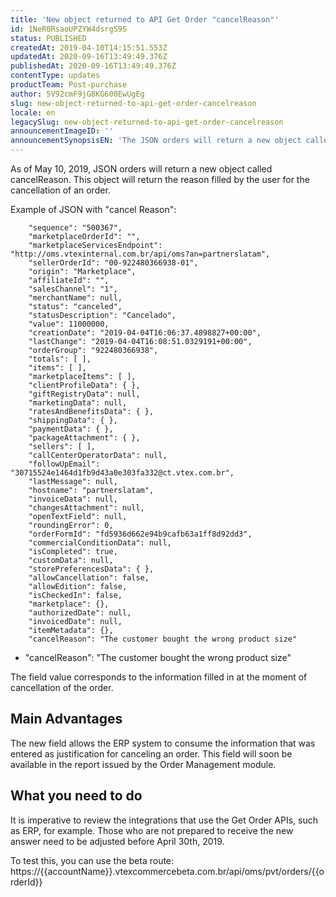 ```yaml
---
title: 'New object returned to API Get Order "cancelReason"'
id: 1NeR0RsaoUPZYW4dsrgS9S
status: PUBLISHED
createdAt: 2019-04-10T14:15:51.553Z
updatedAt: 2020-09-16T13:49:49.376Z
publishedAt: 2020-09-16T13:49:49.376Z
contentType: updates
productTeam: Post-purchase
author: 5V92cmF9jG8KG600EwUgEg
slug: new-object-returned-to-api-get-order-cancelreason
locale: en
legacySlug: new-object-returned-to-api-get-order-cancelreason
announcementImageID: ''
announcementSynopsisEN: 'The JSON orders will return a new object called cancelReason.'
---
```


As of May 10, 2019, JSON orders will return a new object called cancelReason.
This object will return the reason filled by the user for the cancellation of an order. 

Example of JSON with "cancel Reason":
```  "orderId": "922480366938-01",
    "sequence": "500367",
    "marketplaceOrderId": "",
    "marketplaceServicesEndpoint": "http://oms.vtexinternal.com.br/api/oms?an=partnerslatam",
    "sellerOrderId": "00-922480366938-01",
    "origin": "Marketplace",
    "affiliateId": "",
    "salesChannel": "1",
    "merchantName": null,
    "status": "canceled",
    "statusDescription": "Cancelado",
    "value": 11000000,
    "creationDate": "2019-04-04T16:06:37.4898827+00:00",
    "lastChange": "2019-04-04T16:08:51.0329191+00:00",
    "orderGroup": "922480366938",
    "totals": [ ],
    "items": [ ],
    "marketplaceItems": [ ],
    "clientProfileData": { },
    "giftRegistryData": null,
    "marketingData": null,
    "ratesAndBenefitsData": { },
    "shippingData": { },
    "paymentData": { },
    "packageAttachment": { },
    "sellers": [ ],
    "callCenterOperatorData": null,
    "followUpEmail": "30715524e1464d1fb9d43a0e303fa332@ct.vtex.com.br",
    "lastMessage": null,
    "hostname": "partnerslatam",
    "invoiceData": null,
    "changesAttachment": null,
    "openTextField": null,
    "roundingError": 0,
    "orderFormId": "fd5936d662e94b9cafb63a1ff8d92dd3",
    "commercialConditionData": null,
    "isCompleted": true,
    "customData": null,
    "storePreferencesData": { },
    "allowCancellation": false,
    "allowEdition": false,
    "isCheckedIn": false,
    "marketplace": {},
    "authorizedDate": null,
    "invoicedDate": null,
    "itemMetadata": {},
    "cancelReason": "The customer bought the wrong product size"
```
* "cancelReason": "The customer bought the wrong product size"  

The field value corresponds to the information filled in at the moment of cancellation of the order.

## Main Advantages
The new field allows the ERP system to consume the information that was entered as justification for canceling an order. This field will soon be available in the report issued by the Order Management module.

## What you need to do
It is imperative to review the integrations that use the Get Order APIs, such as ERP, for example. Those who are not prepared to receive the new answer need to be adjusted before April 30th, 2019.

To test this, you can use the beta route:
https://{{accountName}}.vtexcommercebeta.com.br/api/oms/pvt/orders/{{orderId}}
